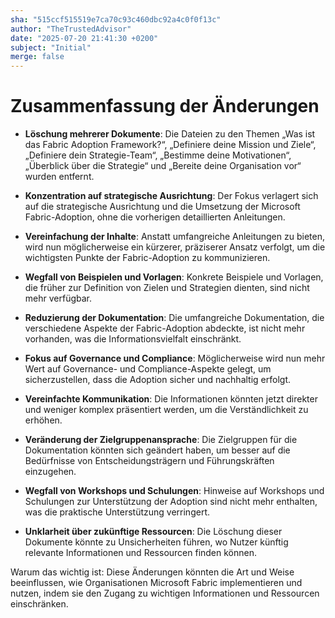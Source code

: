 ```yaml
---
sha: "515ccf515519e7ca70c93c460dbc92a4c0f0f13c"
author: "TheTrustedAdvisor"
date: "2025-07-20 21:41:30 +0200"
subject: "Initial"
merge: false
---
```


# Zusammenfassung der Änderungen

- **Löschung mehrerer Dokumente**: Die Dateien zu den Themen „Was ist das Fabric Adoption Framework?“, „Definiere deine Mission und Ziele“, „Definiere dein Strategie-Team“, „Bestimme deine Motivationen“, „Überblick über die Strategie“ und „Bereite deine Organisation vor“ wurden entfernt.
  
- **Konzentration auf strategische Ausrichtung**: Der Fokus verlagert sich auf die strategische Ausrichtung und die Umsetzung der Microsoft Fabric-Adoption, ohne die vorherigen detaillierten Anleitungen.

- **Vereinfachung der Inhalte**: Anstatt umfangreiche Anleitungen zu bieten, wird nun möglicherweise ein kürzerer, präziserer Ansatz verfolgt, um die wichtigsten Punkte der Fabric-Adoption zu kommunizieren.

- **Wegfall von Beispielen und Vorlagen**: Konkrete Beispiele und Vorlagen, die früher zur Definition von Zielen und Strategien dienten, sind nicht mehr verfügbar.

- **Reduzierung der Dokumentation**: Die umfangreiche Dokumentation, die verschiedene Aspekte der Fabric-Adoption abdeckte, ist nicht mehr vorhanden, was die Informationsvielfalt einschränkt.

- **Fokus auf Governance und Compliance**: Möglicherweise wird nun mehr Wert auf Governance- und Compliance-Aspekte gelegt, um sicherzustellen, dass die Adoption sicher und nachhaltig erfolgt.

- **Vereinfachte Kommunikation**: Die Informationen könnten jetzt direkter und weniger komplex präsentiert werden, um die Verständlichkeit zu erhöhen.

- **Veränderung der Zielgruppenansprache**: Die Zielgruppen für die Dokumentation könnten sich geändert haben, um besser auf die Bedürfnisse von Entscheidungsträgern und Führungskräften einzugehen.

- **Wegfall von Workshops und Schulungen**: Hinweise auf Workshops und Schulungen zur Unterstützung der Adoption sind nicht mehr enthalten, was die praktische Unterstützung verringert.

- **Unklarheit über zukünftige Ressourcen**: Die Löschung dieser Dokumente könnte zu Unsicherheiten führen, wo Nutzer künftig relevante Informationen und Ressourcen finden können.

Warum das wichtig ist: Diese Änderungen könnten die Art und Weise beeinflussen, wie Organisationen Microsoft Fabric implementieren und nutzen, indem sie den Zugang zu wichtigen Informationen und Ressourcen einschränken.

